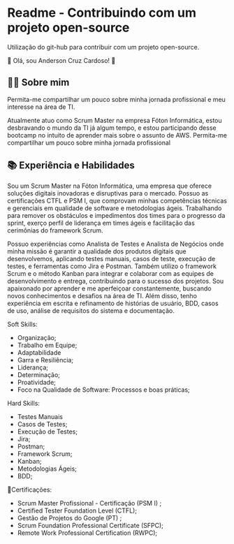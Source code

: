 
# Readme - Contribuindo com um projeto open-source 

Utilização do git-hub para contribuir com um projeto open-source.

👋 Olá, sou Anderson Cruz Cardoso! 👋


##  👩‍💻 Sobre mim
Permita-me compartilhar um pouco sobre minha jornada profissional e meu interesse na área de TI.

Atualmente atuo como Scrum Master na empresa Fóton Informática, estou desbravando o mundo da TI já algum tempo, e estou participando desse bootcamp no intuito de aprender mais sobre o assunto de AWS.
Permita-me compartilhar um pouco sobre minha jornada profissional

## 📚 Experiência e Habilidades

Sou um Scrum Master na Fóton Informática, uma empresa que oferece soluções digitais inovadoras e disruptivas para o mercado. Possuo as certificações CTFL e PSM I, que comprovam minhas competências técnicas e gerenciais em qualidade de software e metodologias ágeis. Trabalhando para remover os obstáculos e impedimentos dos times para o progresso da sprint, exerço perfil de liderança em times ágeis e facilitação das cerimônias do framework Scrum.

Possuo experiências como Analista de Testes e Analista de Negócios onde minha missão é garantir a qualidade dos produtos digitais que desenvolvemos, aplicando testes manuais, casos de teste, execução de testes, e ferramentas como Jira e Postman. Também utilizo o framework Scrum e o método Kanban para integrar e colaborar com as equipes de desenvolvimento e entrega, contribuindo para o sucesso dos projetos. Sou apaixonado por aprender e me aperfeiçoar constantemente, buscando novos conhecimentos e desafios na área de TI. Além disso, tenho experiência em escrita e refinamento de histórias de usuário, BDD, casos de uso, análise de requisitos do sistema e documentação.

Soft Skills:
- Organização;
- Trabalho em Equipe;
- Adaptabilidade
- Garra e Resiliência;
- Liderança;
- Determinação;
- Proatividade;
- Foco na Qualidade de Software: Processos e boas práticas;

Hard Skills: 
- Testes Manuais
- Casos de Testes;
- Execução de Testes;
- Jira;
- Postman; 
- Framework Scrum; 
- Kanban;
- Metodologias Ágeis;
- BDD;

🏅Certificações:
- Scrum Master Profissional - Certificação (PSM I) ;
- Certified Tester Foundation Level (CTFL);
- Gestão de Projetos do Google (PT) ;
- Scrum Foundation Professional Certificate (SFPC);
- Remote Work Professional Certification (RWPC);
